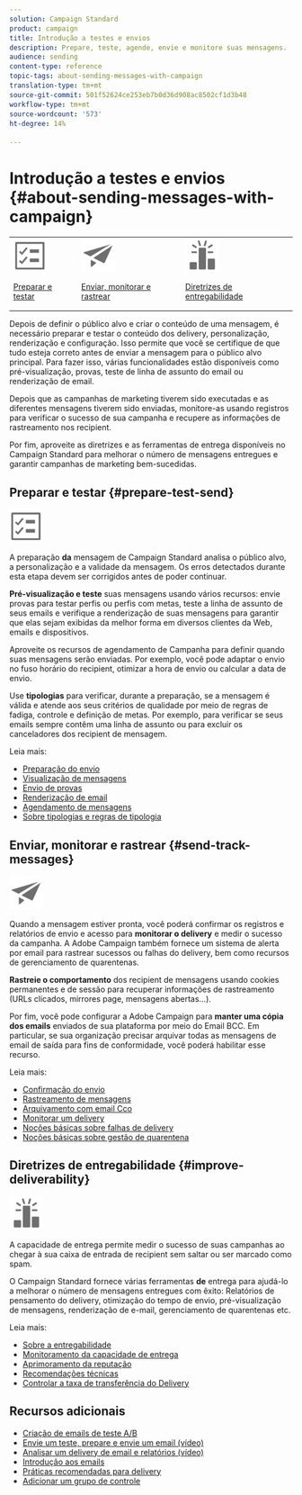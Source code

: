 ```yaml
---
solution: Campaign Standard
product: campaign
title: Introdução a testes e envios
description: Prepare, teste, agende, envie e monitore suas mensagens.
audience: sending
content-type: reference
topic-tags: about-sending-messages-with-campaign
translation-type: tm+mt
source-git-commit: 501f52624ce253eb7b0d36d908ac8502cf1d3b48
workflow-type: tm+mt
source-wordcount: '573'
ht-degree: 14%

---
```



# Introdução a testes e envios {#about-sending-messages-with-campaign}

<table>
<tr>
<td><img src="assets/do-not-localize/icon_prepare.svg" width="60px"><p><a href="#prepare-test-send">Preparar e testar</a></p></td>
<td><img src="assets/do-not-localize/icon_send.svg" width="60px"><p><a href="#send-track-messages">Enviar, monitorar e rastrear</a></p></td>
<td><img src="assets/do-not-localize/icon_deliverability.svg" width="60px"><p><a href="#improve-deliverability">Diretrizes de entregabilidade</a></p></td></tr>
</table>

Depois de definir o público alvo e criar o conteúdo de uma mensagem, é necessário preparar e testar o conteúdo dos delivery, personalização, renderização e configuração. Isso permite que você se certifique de que tudo esteja correto antes de enviar a mensagem para o público alvo principal. Para fazer isso, várias funcionalidades estão disponíveis como pré-visualização, provas, teste de linha de assunto do email ou renderização de email.

Depois que as campanhas de marketing tiverem sido executadas e as diferentes mensagens tiverem sido enviadas, monitore-as usando registros para verificar o sucesso de sua campanha e recupere as informações de rastreamento nos recipient.

Por fim, aproveite as diretrizes e as ferramentas de entrega disponíveis no Campaign Standard para melhorar o número de mensagens entregues e garantir campanhas de marketing bem-sucedidas.

## Preparar e testar {#prepare-test-send}

<img src="assets/do-not-localize/icon_prepare.svg" width="60px">

A preparação **da** mensagem de Campaign Standard analisa o público alvo, a personalização e a validade da mensagem. Os erros detectados durante esta etapa devem ser corrigidos antes de poder continuar.

**Pré-visualização e teste** suas mensagens usando vários recursos: envie provas para testar perfis ou perfis com metas, teste a linha de assunto de seus emails e verifique a renderização de suas mensagens para garantir que elas sejam exibidas da melhor forma em diversos clientes da Web, emails e dispositivos.

Aproveite os recursos de agendamento de Campanha para definir quando suas mensagens serão enviadas. Por exemplo, você pode adaptar o envio no fuso horário do recipient, otimizar a hora de envio ou calcular a data de envio.

Use **tipologias** para verificar, durante a preparação, se a mensagem é válida e atende aos seus critérios de qualidade por meio de regras de fadiga, controle e definição de metas. Por exemplo, para verificar se seus emails sempre contêm uma linha de assunto ou para excluir os canceladores dos recipient de mensagem.

Leia mais:

* [Preparação do envio](../../sending/using/preparing-the-send.md)
* [Visualização de mensagens](../../sending/using/previewing-messages.md)
* [Envio de provas](../../sending/using/sending-proofs.md)
* [Renderização de email](../../sending/using/email-rendering.md)
* [Agendamento de mensagens](../../sending/using/about-scheduling-messages.md)
* [Sobre tipologias e regras de tipologia](../../sending/using/about-typology-rules.md)

## Enviar, monitorar e rastrear {#send-track-messages}

<img src="assets/do-not-localize/icon_send.svg"  width="60px">

Quando a mensagem estiver pronta, você poderá confirmar os registros e relatórios de envio e acesso para **monitorar o delivery** e medir o sucesso da campanha. A Adobe Campaign também fornece um sistema de alerta por email para rastrear sucessos ou falhas do delivery, bem como recursos de gerenciamento de quarentenas.

**Rastreie o comportamento** dos recipient de mensagens usando cookies permanentes e de sessão para recuperar informações de rastreamento (URLs clicados, mirrores page, mensagens abertas...).

Por fim, você pode configurar a Adobe Campaign para **manter uma cópia dos emails** enviados de sua plataforma por meio do Email BCC. Em particular, se sua organização precisar arquivar todas as mensagens de email de saída para fins de conformidade, você poderá habilitar esse recurso.

Leia mais:

* [Confirmação do envio](../../sending/using/confirming-the-send.md)
* [Rastreamento de mensagens](../../sending/using/tracking-messages.md)
* [Arquivamento com email Cco](../../sending/using/archiving.md)
* [Monitorar um delivery](../../sending/using/monitoring-a-delivery.md)
* [Noções básicas sobre falhas de delivery](../../sending/using/understanding-delivery-failures.md)
* [Noções básicas sobre gestão de quarentena](../../sending/using/understanding-quarantine-management.md)

## Diretrizes de entregabilidade {#improve-deliverability}

<img src="assets/do-not-localize/icon_deliverability.svg"  width="60px">

A capacidade de entrega permite medir o sucesso de suas campanhas ao chegar à sua caixa de entrada de recipient sem saltar ou ser marcado como spam.

O Campaign Standard fornece várias ferramentas **de** entrega para ajudá-lo a melhorar o número de mensagens entregues com êxito: Relatórios de pensamento do delivery, otimização do tempo de envio, pré-visualização de mensagens, renderização de e-mail, gerenciamento de quarentenas etc.

Leia mais:

* [Sobre a entregabilidade](../../sending/using/about-deliverability.md)
* [Monitoramento da capacidade de entrega](../../sending/using/monitor-deliverability.md)
* [Aprimoramento da reputação](../../sending/using/improving-reputation.md)
* [Recomendações técnicas](../../sending/using/technical-recommendations.md)
* [Controlar a taxa de transferência do Delivery](../../reporting/using/delivery-throughput.md)

## Recursos adicionais

* [Criação de emails de teste A/B](../../channels/using/designing-an-a-b-test-email.md)
* [Envie um teste, prepare e envie um email (vídeo)](https://docs.adobe.com/content/help/en/campaign-standard-learn/tutorials/communication-channels/email/sending-test-preparing-sending-email.html)
* [Analisar um delivery de email e relatórios (vídeo)](https://docs.adobe.com/content/help/en/campaign-standard-learn/tutorials/communication-channels/email/reviewing-personalized-email-delivery-and-reports.html)
* [Introdução aos emails](https://helpx.adobe.com/br/campaign/kb/acs-get-started-with-emails.html)
* [Práticas recomendadas para delivery](../../sending/using/delivery-best-practices.md)
* [Adicionar um grupo de controle](../../sending/using/control-group.md)
